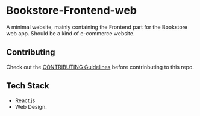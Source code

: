 # Bookstore-Frontend-web
A minimal website, mainly containing the Frontend part for the Bookstore web app.
Should be a kind of e-commerce website.

## Contributing
Check out the [CONTRIBUTING Guidelines](https://github.com/AOSP-NIT-Surat/Bookstore-Frontend-web/blob/main/.github/CONTRIBUTING.md) before contrinbuting to this repo.

## Tech Stack
- React.js
- Web Design.
